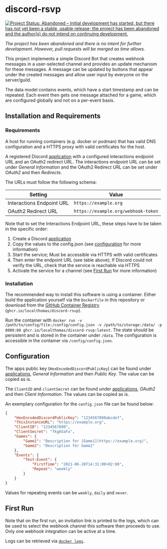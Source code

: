 # discord-rsvp

[![Project Status: Abandoned – Initial development has started, but there has not yet been a stable, usable release; the project has been abandoned and the author(s) do not intend on continuing development.](https://www.repostatus.org/badges/latest/abandoned.svg)](https://www.repostatus.org/#abandoned)

*The project has been abandoned and there is no intent for further development.*
*However, pull requests will be merged as time allows.*

This project implements a simple Discord Bot that creates webhook messages in a user-selected channel and provides an update mechanism for these messages.
A message can be updated by buttons that appear under the created messages and allow user input by everyone on the server/guild.

The data model contains events, which have a start timestamp and can be repeated.
Each event then gets one message attached for a game, which are configured globally and not on a per-event basis.

## Installation and Requirements

### Requirements

A host for running containers (e.g. docker or podman) that has valid DNS configuration and a HTTPS proxy with valid certificates for the host.

A registered Discord [application](https://discord.com/developers/applications) with a configured interactions endpoint URL and an OAuth2 redirect URL.
The interactions endpoint URL can be set under *General Information* and the OAuth2 Redirect URL can be set under *OAuth2* and then *Redirects*.

The URLs must follow the following schema:

| Setting | Value |
| ------- | ----- |
| Interactions Endpoint URL | `https://example.org` |
| OAuth2 Redirect URL | `https://example.org/webhook-token` |

Note that to set the Interactions Endpoint URL, these steps have to be taken in the specific order:

1. Create a Discord [application](https://discord.com/developers/applications)
2. Copy the values to the config.json (see [configuration](#configuration) for more information)
3. Start the service; Must be accessible via HTTPS with valid certificates
4. Then enter the endpoint URL (see table above); If Discord could not verify the URL, check that the service is reachable via HTTPS
5. Activate the service for a channel (see [First Run](#first-run) for more information)

### Installation

The recommended way to install this software is using a container.
Either build the application yourself via the `Dockerfile` in this repository or download from the [GitHub Container Registry](https://github.com/localthomas/discord-rsvp/pkgs/container/discord-rsvp) (`ghcr.io/localthomas/discord-rsvp`).

Run the container with `docker run -v /path/to/config/file:/config/config.json -v /path/to/storage:/data/ -p 8080:80 ghcr.io/localthomas/discord-rsvp:latest`.
The state should be persistent and is stored in the container under `/data`.
The configuration is accessible in the container via `/config/config.json`.

## Configuration

The apps public key (`HexEncodedDiscordPublicKey`) can be found under [applications](https://discord.com/developers/applications), *General Information* and then *Public Key*.
The value can be copied as is.

The `ClientID` and `clientSecret` can be found under [applications](https://discord.com/developers/applications), *OAuth2* and then *Client Information*.
The values can be copied as is.

An exemplary configuration for the `config.json` file can be found below:

```json
{
    "HexEncodedDiscordPublicKey": "1234567890abcdef",
    "ThisInstanceURL": "https://example.org",
    "ClientID": "1234567890",
    "ClientSecret": "fkgASaFa",
    "Games": {
        "Game1": "Description for [Game1](https://example.org)",
        "Game2": "Description for Game2"
    },
    "Events": {
        "Test-Event": {
            "FirstTime": "2021-06-20T14:31:00+02:00",
            "Repeat": "weekly"
        }
    }
}
```

Values for repeating events can be `weekly`, `daily` and `never`.

## First Run

Note that on the first run, an invitation link is printed to the logs, which can be used to select the webhook channel this software then proceeds to use.
Only one webhook integration can be active at a time.

Logs can be retrieved via [`docker logs`](https://docs.docker.com/engine/reference/commandline/logs/).
